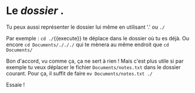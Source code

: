 



# Le *dossier*  .

Tu peux aussi représenter le dossier lui même en utilisant '.' ou `./`

Par exemple : `cd ./`{{execute}} te déplace dans le dossier où tu es déjà.
Ou encore `cd Documents/./././` qui te mènera au même endroit que `cd Documents/`

Bon d'accord, vu comme ça, ça ne sert à rien ! Mais c'est plus utile si par exemple tu veux déplacer le fichier `Documents/notes.txt` dans le dossier courant. Pour ça, il suffit de faire `mv Documents/notes.txt ./` 

Essaie !
